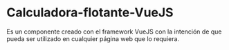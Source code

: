 # Calculadora-flotante-VueJS
Es un componente creado con el framework VueJS con la intención de que pueda ser utilizado en cualquier página web que lo requiera.
